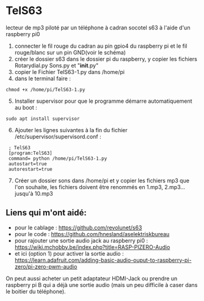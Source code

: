 # TelS63
lecteur de mp3 piloté par un téléphone à cadran socotel s63 à l'aide d'un raspberry pi0

1. connecter le fil rouge du cadran au pin gpio4 du raspberry pi et le fil rouge/blanc sur un pin GND(voir le schéma)
2. créer le dossier s63 dans le dossier pi du raspberry, y copier les fichiers Rotarydial.py Sons.py et "__init__.py"
3. copier le Fichier TelS63-1.py dans /home/pi
4. dans le terminal faire : 
```
chmod +x /home/pi/TelS63-1.py
```

5. Installer supervisor pour que le programme démarre automatiquement au boot : 
```
sudo apt install supervisor
```
6. Ajouter les lignes suivantes à la fin du fichier /etc/supervisor/supervisord.conf : 


```
 ; TelS63
 [program:TelS63]
 command= python /home/pi/TelS63-1.py
 autostart=true
 autorestart=true
```


7. Créer un dossier sons dans /home/pi et y copier les fichiers mp3 que l'on souhaite, les fichiers doivent être renommés en 1.mp3, 2.mp3... jusqu'à 10.mp3

## Liens qui m'ont aidé:

* pour le cablage : https://github.com/revolunet/s63
* pour le code : https://github.com/hnesland/aselektriskbureau
* pour rajouter une sortie audio jack au raspberry pi0 : https://wiki.mchobby.be/index.php?title=RASP-PIZERO-Audio
* et ici (option 1) pour activer la sortie audio : https://learn.adafruit.com/adding-basic-audio-ouput-to-raspberry-pi-zero/pi-zero-pwm-audio

On peut aussi acheter un petit adaptateur HDMI-Jack ou prendre un raspberry pi B qui a déjà une sortie audio (mais un peu difficile à caser dans le boitier du téléphone).
